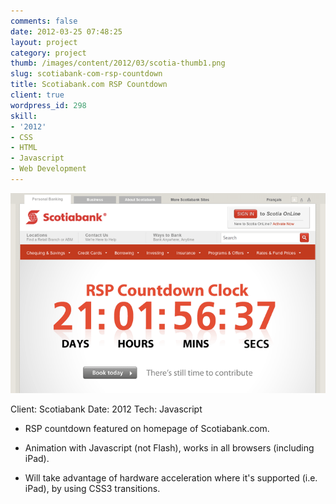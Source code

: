 ```yaml
---
comments: false
date: 2012-03-25 07:48:25
layout: project
category: project
thumb: /images/content/2012/03/scotia-thumb1.png
slug: scotiabank-com-rsp-countdown
title: Scotiabank.com RSP Countdown
client: true
wordpress_id: 298
skill:
- '2012'
- CSS
- HTML
- Javascript
- Web Development
---
```


![](/images/content/2012/03/scotia-cropped.png)

Client: Scotiabank
Date: 2012
Tech: Javascript



	
  * RSP countdown featured on homepage of Scotiabank.com.

	
  * Animation with Javascript (not Flash), works in all browsers (including iPad).

	
  * Will take advantage of hardware acceleration where it's supported (i.e. iPad), by using CSS3 transitions.


